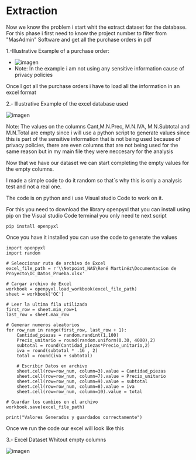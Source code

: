   # Extraction

Now we know the problem i start whit the extract dataset for the database.
For this phase i first need to know the project number to filter from "MasAdmin" Software and get all the purchase orders in pdf

1.-Illustrative Example of a purchase order:

  - ![imagen](https://github.com/ReneMtz0422/Data-Analisys-Test/assets/158523436/312d1142-6058-4895-971d-b43db145159d)
  - 
      Note: In the example i am not using any sensitive information cause of privacy policies
    

Once I got all the purchase orders i have to load all the information in an excel format

2.- Illustrative Example of the excel database used

  ![imagen](https://github.com/ReneMtz0422/Data-Analisys-Test/assets/158523436/0ddff637-90f6-4a1c-b3d3-4bb2f3be7c58)
  
   Note: The values on the columns Cant,M.N.Prec, M.N.IVA, M.N.Subtotal and M.N.Total are empty since i will use a python script to generate values since this is part of the sensitive information that is not
   being used because of privacy policies, there are even columns that are not being used for the same reason but in my main file they were neccesary for the analysis


Now that we have our dataset we can start completing the empty values for the empty columns.

I made a simple code to do it random so that´s why this is only a analysis test and not a real one.

The code is on python and i use Visual studio Code to work on it.

For this you need to download the library openpyxl that you can install using pip on the Visual studio Code terminal you only need te next script

    pip install openpyxl


Once you have it installed you can use the code to generate the values

    import openpyxl
    import random

    # Seleccionar ruta de archivo de Excel
    excel_file_path = r'\\Netpoint_NAS\René Martinéz\Documentacion de Proyecto\OC_Datos_Prueba.xlsx'

    # Cargar archivo de Excel
    workbook = openpyxl.load_workbook(excel_file_path)
    sheet = workbook['OC']

    # Leer la ultima fila utilizada
    first_row = sheet.min_row+1
    last_row = sheet.max_row

    # Gemerar numeros aleatorios
    for row_num in range(first_row, last_row + 1):
        Cantidad_piezas = random.randint(1,100)
        Precio_unitario = round(random.uniform(0.30, 4000),2)
        subtotal = round(Cantidad_piezas*Precio_unitario,2)
        iva = round(subtotal * .16 , 2)
        total = round(iva + subtotal)

        # Escribir Datos en archivo
        sheet.cell(row=row_num, column=3).value = Cantidad_piezas
        sheet.cell(row=row_num, column=7).value = Precio_unitario
        sheet.cell(row=row_num, column=9).value = subtotal
        sheet.cell(row=row_num, column=8).value = iva
        sheet.cell(row=row_num, column=10).value = total

    # Guardar los cambios en el archivo
    workbook.save(excel_file_path)

    print("Valores Generados y guardados correctamente")

Once we run the code our excel will look like this

3.- Excel Dataset Whitout empty columns

  ![imagen](https://github.com/ReneMtz0422/Data-Analysis-Test/assets/158523436/4a116f5a-b695-4e67-b1c6-91dae379d9b0)


    




